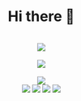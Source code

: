 <div align="center">
  <h1> Hi there 👋</h1>
  <br>
</div>
<div align="center">
    <img src="https://visitor-badge.glitch.me/badge?page_id=zicowarn"/>
</div>
<br>
<div align="center">
  <img src="https://github-readme-stats.vercel.app/api?username=zicowarn&show_icons=true&count_private=true&hide=prs&theme=default_repocard"/>
</div>
<br>
<div align="center">
  <img src="https://github-readme-stats.vercel.app/api/top-langs/?username=zicowarn&count_private=true&theme=default&langs_count=8"/>
</div>

<div align="center">
  <img src="https://img.shields.io/badge/OS-Arch%20Linux-33aadd?style=flat-square&logo=arch-linux&logoColor=ffffff(https://www.archlinux.org)"/>
  <img src="https://img.shields.io/badge/macOS-Hackintosh-292e33?style=flat-square&logo=apple&logoColor=ffffff(https://www.tonymacx86.com)"/>
  <img src="https://img.shields.io/badge/Honor-V30-f5010c?style=flat-square&logo=huawei&logoColor=ffffff(https://www.apple.com/)"/>
  <img src="https://img.shields.io/badge/-Java-007396?style=flat-square&logo=java&logoColor=ffffff(https://reactjs.org/)"/>
</div>
  
<!--
**zicowarn/zicowarn** is a ✨ _special_ ✨ repository because its `README.md` (this file) appears on your GitHub profile.

Here are some ideas to get you started:

- 🔭 I’m currently working on ...
- 🌱 I’m currently learning ...
- 👯 I’m looking to collaborate on ...
- 🤔 I’m looking for help with ...
- 💬 Ask me about ...
- 📫 How to reach me: ...
- 😄 Pronouns: ...
- ⚡ Fun fact: ...
-->
